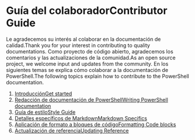 # <a name="contributor-guide"></a><span data-ttu-id="6c980-101">Guía del colaborador</span><span class="sxs-lookup"><span data-stu-id="6c980-101">Contributor Guide</span></span>

<span data-ttu-id="6c980-102">Le agradecemos su interés al colaborar en la documentación de calidad.</span><span class="sxs-lookup"><span data-stu-id="6c980-102">Thank you for your interest in contributing to quality documentations.</span></span>
<span data-ttu-id="6c980-103">Como proyecto de código abierto, agradecemos los comentarios y las actualizaciones de la comunidad.</span><span class="sxs-lookup"><span data-stu-id="6c980-103">As an open source project, we welcome input and updates from the community.</span></span>
<span data-ttu-id="6c980-104">En los siguientes temas se explica cómo colaborar a la documentación de PowerShell.</span><span class="sxs-lookup"><span data-stu-id="6c980-104">The following topics explain how to contribute to the PowerShell documentation.</span></span>

1. [<span data-ttu-id="6c980-105">Introducción</span><span class="sxs-lookup"><span data-stu-id="6c980-105">Get started</span></span>](./contributing/1-GET-STARTED.md)
2. [<span data-ttu-id="6c980-106">Redacción de documentación de PowerShell</span><span class="sxs-lookup"><span data-stu-id="6c980-106">Writing PowerShell documentation</span></span>](./contributing/2-WRITING.md)
3. [<span data-ttu-id="6c980-107">Guía de estilo</span><span class="sxs-lookup"><span data-stu-id="6c980-107">Style Guide</span></span>](./contributing/3-STYLE-GUIDE.md)
4. [<span data-ttu-id="6c980-108">Detalles específicos de Markdown</span><span class="sxs-lookup"><span data-stu-id="6c980-108">Markdown Specifics</span></span>](./contributing/4-MARKDOWN-SPECIFICS.md)
5. [<span data-ttu-id="6c980-109">Aplicación de formato a bloques de código</span><span class="sxs-lookup"><span data-stu-id="6c980-109">Formatting Code blocks</span></span>](./contributing/5-FORMATTING-CODE.md)
6. [<span data-ttu-id="6c980-110">Actualización de referencia</span><span class="sxs-lookup"><span data-stu-id="6c980-110">Updating Reference</span></span>](./contributing/6-UPDATING-REFERENCE.md)